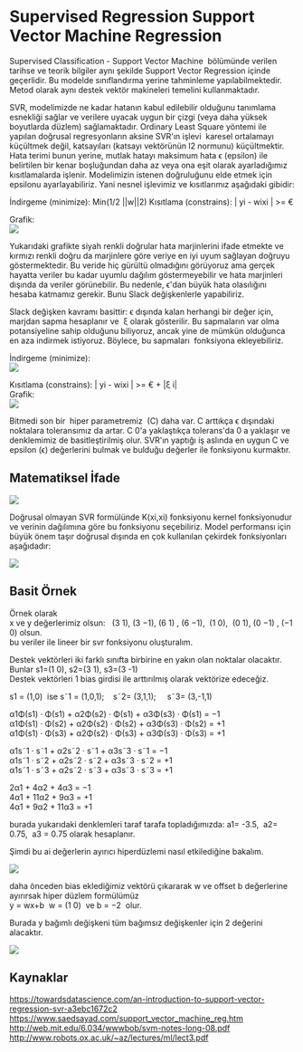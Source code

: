 # Supervised Regression Support Vector Machine Regression

Supervised Classification - Support Vector Machine  bölümünde verilen tarihse ve teorik bilgiler aynı şekilde Support Vector Regression içinde geçerlidir. Bu modelde sınıflandırma yerine tahminleme yapılabilmektedir. Metod olarak aynı destek vektör makineleri temelini kullanmaktadır.

SVR, modelimizde ne kadar hatanın kabul edilebilir olduğunu tanımlama esnekliği sağlar ve verilere uyacak uygun bir çizgi (veya daha yüksek boyutlarda düzlem) sağlamaktadır. Ordinary Least Square yöntemi ile yapılan doğrusal regresyonların aksine SVR'ın işlevi  karesel ortalamayı küçültmek değil, katsayıları (katsayı vektörünün l2 normunu) küçültmektir. 
Hata terimi bunun yerine, mutlak hatayı maksimum hata ϵ (epsilon) ile belirtilen bir kenar boşluğundan daha az veya ona eşit olarak ayarladığımız kısıtlamalarda işlenir. 
Modelimizin istenen doğruluğunu elde etmek için epsilonu ayarlayabiliriz. 
Yani nesnel işlevimiz ve kısıtlarımız aşağıdaki gibidir:

İndirgeme (minimize): Min(1/2 ||w||2)
Kısıtlama (constrains): | yi  - wixi | >= €

Grafik:  
![](../images/svr1.png)

Yukarıdaki grafikte siyah renkli doğrular hata marjinlerini ifade etmekte ve kırmızı renkli doğru da marjinlere göre veriye en iyi uyum sağlayan doğruyu göstermektedir. Bu veride hiç gürültü olmadığını görüyoruz ama gerçek hayatta veriler bu kadar uyumlu dağılım göstermeyebilir ve hata marjinleri dışında da veriler görünebilir. Bu nedenle, ϵ'dan büyük hata olasılığını hesaba katmamız gerekir. Bunu Slack değişkenlerle yapabiliriz.

Slack değişken kavramı basittir: ϵ dışında kalan herhangi bir değer için, marjdan sapma hesaplanır ve  ξ olarak gösterilir.
Bu sapmaların var olma potansiyeline sahip olduğunu biliyoruz, ancak yine de mümkün olduğunca en aza indirmek istiyoruz. Böylece, bu sapmaları  fonksiyona ekleyebiliriz.

İndirgeme (minimize):  
![](../images/svr2.png)

Kısıtlama (constrains): | yi  - wixi | >= € + |ξ i|  
Grafik:  
![](../images/svr3.png)

Bitmedi son bir  hiper parametremiz  (C) daha var. C arttıkça ϵ dışındaki noktalara toleransımız da artar.
C 0'a yaklaştıkça tolerans'da 0 a yaklaşır ve denklemimiz de basitleştirilmiş olur.
SVR'ın yaptığı iş aslında en uygun C ve epsilon (ϵ) değerlerini bulmak ve bulduğu değerler ile fonksiyonu kurmaktır.


## Matematiksel İfade

![](../images/svr4.png)

Doğrusal olmayan SVR formülünde K(xi,xi) fonksiyonu kernel fonksiyonudur ve verinin dağılımına göre bu fonksiyonu seçebiliriz.
Model performansı için büyük önem taşır doğrusal dışında en çok kullanılan çekirdek fonksiyonları aşağıdadır:

![](../images/svr5.png)


## Basit Örnek

Örnek olarak  
x ve y değerlerimiz olsun:   (3 1), (3 −1), (6 1) , (6 −1),  (1 0),  (0 1), (0 −1) , (−1 0) olsun.   
bu veriler ile lineer bir svr fonksiyonu oluşturalım.  

Destek vektörleri iki farklı sınıfta birbirine en yakın olan noktalar olacaktır.   Bunlar s1=(1 0), s2=(3 1), s3=(3 -1)  
Destek vektörleri 1 bias girdisi ile arttırılmış olarak vektörize edeceğiz.  

 s1 = (1,0)  ise s˜1 = (1,0,1);    s˜2= (3,1,1);     s˜3= (3,-1,1)  
     
α1Φ(s1) · Φ(s1) + α2Φ(s2) · Φ(s1) + α3Φ(s3) · Φ(s1) = −1   
α1Φ(s1) · Φ(s2) + α2Φ(s2) · Φ(s2) + α3Φ(s3) · Φ(s2) = +1   
α1Φ(s1) · Φ(s3) + α2Φ(s2) · Φ(s3) + α3Φ(s3) · Φ(s3) = +1    
    
α1s˜1 · s˜1 + α2s˜2 · s˜1 + α3s˜3 · s˜1 = −1   
α1s˜1 · s˜2 + α2s˜2 · s˜2 + α3s˜3 · s˜2 = +1   
α1s˜1 · s˜3 + α2s˜2 · s˜3 + α3s˜3 · s˜3 = +1    
     
2α1 + 4α2 + 4α3 = −1    
4α1 + 11α2 + 9α3 = +1    
4α1 + 9α2 + 11α3 = +1    
     
burada yukarıdaki denklemleri taraf tarafa topladığımızda: a1= -3.5,  a2= 0.75,  a3 = 0.75 olarak hesaplanır.   

Şimdi bu ai değerlerin ayırıcı hiperdüzlemi nasıl etkilediğine bakalım.   

![](../images/svr6.png)  

daha önceden bias eklediğimiz vektörü çıkararak w ve offset b değerlerine ayırırsak hiper düzlem formülümüz   
y = wx+b  w = (1 0)  ve b = −2  olur.   

Burada y bağımlı değişkeni tüm bağımsız değişkenler için 2 değerini alacaktır.     

![](../images/svr7.png)   


## Kaynaklar
https://towardsdatascience.com/an-introduction-to-support-vector-regression-svr-a3ebc1672c2
https://www.saedsayad.com/support_vector_machine_reg.htm
http://web.mit.edu/6.034/wwwbob/svm-notes-long-08.pdf
http://www.robots.ox.ac.uk/~az/lectures/ml/lect3.pdf



